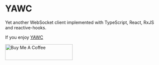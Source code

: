# YAWC

Yet another WebSocket client implemented with TypeScript, React, RxJS and reactive-hooks. 

If you enjoy [YAWC](https://ddoronin.github.io/yawc/)

<a href="https://www.buymeacoffee.com/2UFtu3X" target="_blank"><img src="https://cdn.buymeacoffee.com/buttons/default-orange.png" alt="Buy Me A Coffee" style="height: 51px !important;width: 217px !important;" ></a>

